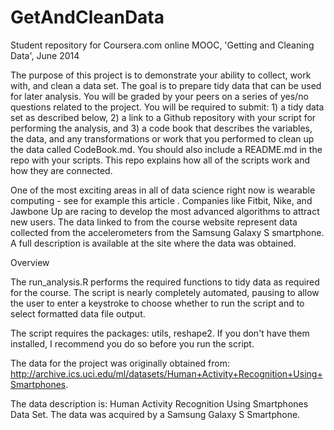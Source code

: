 GetAndCleanData
===============

Student repository for Coursera.com online MOOC, 'Getting and Cleaning Data', June 2014



The purpose of this project is to demonstrate your ability to collect, work with, and clean a data set. The goal is to prepare tidy data that can be used for later analysis. You will be graded by your peers on a series of yes/no questions related to the project. You will be required to submit: 1) a tidy data set as described below, 2) a link to a Github repository with your script for performing the analysis, and 3) a code book that describes the variables, the data, and any transformations or work that you performed to clean up the data called CodeBook.md. You should also include a README.md in the repo with your scripts. This repo explains how all of the scripts work and how they are connected. 

One of the most exciting areas in all of data science right now is wearable computing - see for example this article . Companies like Fitbit, Nike, and Jawbone Up are racing to develop the most advanced algorithms to attract new users. The data linked to from the course website represent data collected from the accelerometers from the Samsung Galaxy S smartphone. A full description is available at the site where the data was obtained.



Overview

The run_analysis.R performs the required functions to tidy data as required for the course. The script is nearly
completely automated, pausing to allow the user to enter a keystroke to choose whether to run the script and to select
formatted data file output.

The script requires the packages: utils, reshape2. If you don't have them installed, I recommend you do so before you 
run the script.

The data for the project was originally obtained from:   http://archive.ics.uci.edu/ml/datasets/Human+Activity+Recognition+Using+Smartphones.

The data description is: Human Activity Recognition Using Smartphones Data Set.
The data was acquired by a Samsung Galaxy S Smartphone.


